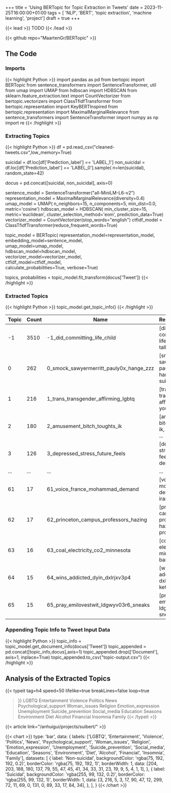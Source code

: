 +++
title = 'Using BERTopic for Topic Extraction in Tweets'
date = 2023-11-25T16:00:00+01:00
tags = [ 'NLP', 'BERT', 'topic extraction', 'machine learning', 'project']
draft = true
+++

{{< lead >}}
TODO
{{< /lead >}}

{{< github repo="MaartenGr/BERTopic" >}}

## The Code

### Imports
{{< highlight Python >}}
import pandas as pd
from bertopic import BERTopic
from sentence_transformers import SentenceTransformer, util
from umap import UMAP
from hdbscan import HDBSCAN
from sklearn.feature_extraction.text import CountVectorizer
from bertopic.vectorizers import ClassTfidfTransformer
from bertopic.representation import KeyBERTInspired
from bertopic.representation import MaximalMarginalRelevance
from sentence_transformers import SentenceTransformer
import numpy as np
import re
{{< /highlight >}}

### Extracting Topics
{{< highlight Python >}}
df = pd.read_csv("cleaned-tweets.csv",low_memory=True)

suicidal = df.loc[df['Prediction_label'] == 'LABEL_1']
non_suicidal = df.loc[df['Prediction_label'] == 'LABEL_0'].sample(
    n=len(suicidal),
    random_state=42)

docus = pd.concat([suicidal, non_suicidal], axis=0)

sentence_model = SentenceTransformer("all-MiniLM-L6-v2")
representation_model = MaximalMarginalRelevance(diversity=0.4)
umap_model = UMAP(
    n_neighbors=15,
    n_components=5,
    min_dist=0.0,
    metric='cosine')
hdbscan_model = HDBSCAN(
    min_cluster_size=15,
    metric='euclidean',
    cluster_selection_method='eom',
    prediction_data=True)
vectorizer_model = CountVectorizer(stop_words="english")
ctfidf_model = ClassTfidfTransformer(reduce_frequent_words=True)

topic_model = BERTopic(
    representation_model=representation_model,
    embedding_model=sentence_model,   
    umap_model=umap_model,              
    hdbscan_model=hdbscan_model,        
    vectorizer_model=vectorizer_model,  
    ctfidf_model=ctfidf_model,          
    calculate_probabilities=True,
    verbose=True)

topics, probabilities = topic_model.fit_transform(docus['Tweet'])
{{< /highlight >}}


### Extracted Topics
{{< highlight Python >}}
topic_model.get_topic_info()
{{< /highlight >}}


| Topic | Count | Name                                    | Representation                                    | Representative_Docs                               |
|-------|-------|-----------------------------------------|---------------------------------------------------|---------------------------------------------------|
| -1    | 3510  | -1_did_committing_life_child            | [did, committing, life, child, die, talk, idea... | [idk but being a suicidal on the last day of t... |
| 0     | 262   | 0_smock_sawyermerritt_pauly0x_hange_zzz | [smock, sawyermerritt, pauly0x, hange_zzz, sui... | [@EldritchCatCult @Ceododudismo @RulerOfHumani... |
| 1     | 216   | 1_trans_transgender_affirming_lgbtq     | [trans, transgender, affirming, lgbtq, youth, ... | [Transgender people have higher rates of depre... |
| 2     | 180   | 2_amusement_bitch_toughts_ik            | [amusement, bitch, toughts, ik, tesla, tryna, ... | [Its like if i dont feel suicidal within a wee... |
| 3     | 126   | 3_depressed_stress_future_feels         | [depressed, stress, future, feels, el, dental,... | [major dental issues make me sorta suicidal-an... |
| ...   | ...   | ...                                     | ...                                               |
| 61    | 17    | 61_voice_france_mohammad_demand         | [voice, france, mohammad, demand, iranrevoluti... | [@aftaabgardun The great man Mohammad Moradi c... |
| 62    | 17    | 62_princeton_campus_professors_hazing   | [princeton, campus, professors, hazing, prosec... | [The Princeton University student who was init... |
| 63    | 16    | 63_coal_electricity_co2_minnesota       | [coal, electricity, co2, minnesota, bans, econ... | [@Aetrion @KevinCuddeback @Bpaulik777 @tedcruz... |
| 64    | 15    | 64_wins_addicted_dyin_dxlrjxv3p4        | [wins, addicted, dyin, dxlrjxv3p4, ketsele3000... | [@ketsele3000 Please hurt me. I need that way ... |
| 65    | 15    | 65_pray_emilovestwit_ldgwyv03r6_sneaks  | [pray, emilovestwit, ldgwyv03r6, sneaks, reads... | [If my suicide attempts had worked, nobody wou... |

### Appending Topic Info to Tweet Input Data

{{< highlight Python >}}
topic_info = topic_model.get_document_info(docus['Tweet'])
topic_appended = pd.concat([topic_info,docus],axis=1)
topic_appended.drop(['Document'], axis=1, inplace=True)
topic_appended.to_csv("topic-output.csv")
{{< /highlight >}}

## Analysis of the Extracted Topics
{{< typeit
tag=h4
speed=50
lifelike=true
breakLines=false
loop=true
>}}
LGBTQ
Entertainment
Violence
Politics
News
Psychological_support
Woman_issues
Religion
Emotion_expression
Unemployment
Suicide_prevention
Social_media
Education
Seasons
Environment
Diet
Alcohol
Financial
Insomnia
Family
{{< /typeit >}}

{{< article link="/anhuigui/projects/suibert/" >}}

{{< chart >}}
type: 'bar',
data: {
labels: ['LGBTQ', 'Entertainment', 'Violence', 'Politics', 'News', 'Psychological_support', 'Woman_issues', 'Religion', 'Emotion_expression', 'Unemployment', 'Suicide_prevention', 'Social_media', 'Education', 'Seasons', 'Environment', 'Diet', 'Alcohol', 'Financial', 'Insomnia', 'Family'],
datasets: [
{
label: 'Non-suicidal',
backgroundColor: 'rgba(75, 192, 192, 0.2)',
borderColor: 'rgba(75, 192, 192, 1)',
borderWidth: 1,
data: [204, 203, 188, 180, 137, 79, 55, 47, 45, 41, 34, 33, 31, 23, 19, 9, 5, 4, 1, 1],
},
{
label: 'Suicidal',
backgroundColor: 'rgba(255, 99, 132, 0.2)',
borderColor: 'rgba(255, 99, 132, 1)',
borderWidth: 1,
data: [3, 216, 5, 3, 17, 90, 47, 12, 299, 72, 11, 69, 0, 131, 0, 89, 33, 17, 84, 34],
},
],
}
{{< /chart >}}
